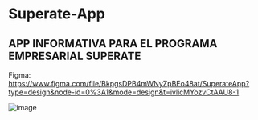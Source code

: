 # Superate-App

## APP INFORMATIVA PARA EL PROGRAMA EMPRESARIAL SUPERATE

Figma:
https://www.figma.com/file/BkpgsDPB4mWNyZpBEo48at/SuperateApp?type=design&node-id=0%3A1&mode=design&t=ivlicMYozvCtAAU8-1

![image](https://github.com/ferdy30/Superate-App/assets/110478914/e8764b9f-e558-4fbd-9f2f-e51701d7a630)


